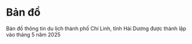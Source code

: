 # Bản đồ
Bản đồ thông tin du lịch thành phố Chí Linh, tỉnh Hải Dương được thành lập vào tháng 5 năm 2025
